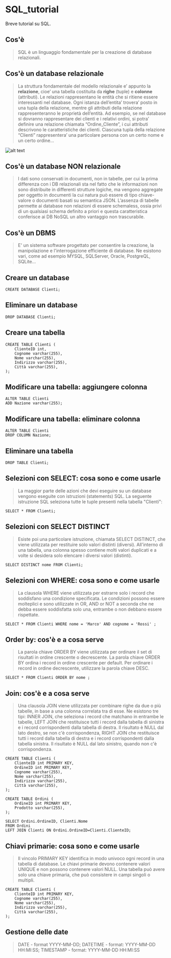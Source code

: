 # SQL_tutorial
Breve tutorial su SQL.

## Cos'è

> SQL è un linguaggio fondamentale per la creazione di database relazionali.

## Cos'è un database relazionale

> La struttura fondamentale del modello relazionale e’ appunto la **relazione**, cioe’ una tabella costituita da __righe__
(tuple) e __colonne__ (attributi). Le relazioni rappresentano le entità che si ritiene essere interessanti nel database. 
Ogni istanza dell’entita’ trovera’ posto in una tupla della relazione, mentre gli attributi della relazione 
rappresenteranno le proprietà dell’entità. 
Ad esempio, se nel database si dovranno rappresentare dei clienti e i relativi ordini, si potra’ definire una relazione chiamata “Ordine_Cliente”, 
i cui attributi descrivono le caratteristiche dei clienti. Ciascuna tupla della relazione “Clienti” rappresentera’ 
una particolare persona con un certo nome e un certo ordine...

![alt text](https://www.okpedia.it/data/okpedia/database-relazionale-esempio.gif)

## Cos'è un database NON relazionale

> I dati sono conservati in documenti, non in tabelle, per cui la prima differenza con i DB relazionali sta nel fatto che le informazioni
non sono distribuite in differenti strutture logiche, ma vengono aggregate per oggetto in documenti la cui natura può essere di tipo 
chiave-valore o documenti basati su semantica JSON. 
L’assenza di tabelle permette ai database non relazioni di essere schemaless, ossia privi di un qualsiasi schema definito a priori e 
questa caratteristica conferisce ai DB NoSQL un altro vantaggio non trascurabile.

## Cos'è un DBMS

> E' un sistema software progettato per consentire la creazione, la manipolazione e l'interrogazione efficiente di database. Ne esistono vari, come ad esempio MYSQL, SQLServer, Oracle, PostgreQL, SQLite... 

## Creare un database

```
CREATE DATABASE Clienti; 
```

## Eliminare un database

```
DROP DATABASE Clienti;
```

## Creare una tabella

```
CREATE TABLE Clienti (
    ClienteID int,
    Cognome varchar(255),
    Nome varchar(255),
    Indirizzo varchar(255),
    Città varchar(255),    
);
```

## Modificare una tabella: aggiungere colonna

```
ALTER TABLE Clienti
ADD Nazione varchar(255); 
```

## Modificare una tabella: eliminare colonna

```
ALTER TABLE Clienti
DROP COLUMN Nazione;
```

## Eliminare una tabella

```
DROP TABLE Clienti; 
```

## Selezioni con SELECT: cosa sono e come usarle

> La maggior parte delle azioni che devi eseguire su un database vengono eseguite con istruzioni (statements) SQL.
La seguente istruzione SQL seleziona tutte le tuple presenti nella tabella "Clienti":

```
SELECT * FROM Clienti;
```

## Selezioni con SELECT DISTINCT
> Esiste poi una particolare istruzione, chiamata SELECT DISTINCT, che viene utilizzata per restituire solo valori distinti (diversi).
All'interno di una tabella, una colonna spesso contiene molti valori duplicati e a volte si desidera solo elencare i diversi valori (distinti).

```
SELECT DISTINCT nome FROM Clienti;
```

## Selezioni con WHERE: cosa sono e come usarle

> La clausola WHERE viene utilizzata per estrarre solo i record che soddisfano una condizione specificata. Le condizioni possono essere molteplici e sono utilizzate in OR, AND or NOT a seconda che ne debba essere soddisfatta solo una, entrambe o non debbano essere rispettate.

```
SELECT * FROM Clienti WHERE nome = 'Marco' AND cognome = 'Rossi' ;
```

## Order by: cos'è e a cosa serve

> La parola chiave ORDER BY viene utilizzata per ordinare il set di risultati in ordine crescente o decrescente. La parola chiave ORDER BY ordina i record in ordine crescente per default. Per ordinare i record in ordine decrescente, utilizzare la parola chiave DESC.

```
SELECT * FROM Clienti ORDER BY nome ;
```

## Join: cos'è e a cosa serve

> Una clausola JOIN viene utilizzata per combinare righe da due o più tabelle, in base a una colonna correlata tra di esse. Ne esistono tre tipi: INNER JOIN, che seleziona i record che matchano in entrambe le tabelle, LEFT JOIN che restituisce tutti i record dalla tabella di sinistra e i record corrispondenti dalla tabella di destra. Il risultato è NULL dal lato destro, se non c'è corrispondenza, RIGHT JOIN che restituisce tutti i record dalla tabella di destra e i record corrispondenti dalla tabella sinistra. Il risultato è NULL dal lato sinistro, quando non c'è corrispondenza.
```
CREATE TABLE Clienti (
    ClienteID int PRIMARY KEY,
    OrdineID int PRIMARY KEY,
    Cognome varchar(255),
    Nome varchar(255),
    Indirizzo varchar(255),
    Città varchar(255),    
);

CREATE TABLE Ordini (
    OrdineID int PRIMARY KEY,
    Prodotto varchar(255), 
);

SELECT Ordini.OrdineID, Clienti.Nome
FROM Ordini
LEFT JOIN Clienti ON Ordini.OrdineID=Clienti.ClienteID;
```

## Chiavi primarie: cosa sono e come usarle

> Il vincolo PRIMARY KEY identifica in modo univoco ogni record in una tabella di database. Le chiavi primarie devono contenere valori UNIQUE e non possono contenere valori NULL. Una tabella può avere solo una chiave primaria, che può consistere in campi singoli o multipli. 

```
CREATE TABLE Clienti (
    ClienteID int PRIMARY KEY,
    Cognome varchar(255),
    Nome varchar(255),
    Indirizzo varchar(255),
    Città varchar(255),    
);
```

## Gestione delle date

>  DATE - format YYYY-MM-DD; DATETIME - format: YYYY-MM-DD HH:MI:SS; TIMESTAMP - format: YYYY-MM-DD HH:MI:SS

